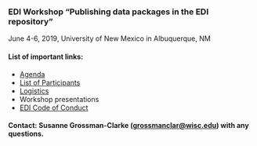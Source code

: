### EDI Workshop “Publishing data packages in the EDI repository”
 June 4-6, 2019, University of New Mexico in Albuquerque, NM

#### List of important links:

* [Agenda](https://github.com/EDIorg/workshops/blob/master/Albuquerque_UNM_4-6June2019/Agenda.md)
* [List of Participants](https://github.com/EDIorg/workshops/blob/master/Albuquerque_UNM_4-6June2019/Participants.md)
* [Logistics](https://github.com/EDIorg/workshops/wiki/Logistics)
* Workshop presentations
* [EDI Code of Conduct](https://environmentaldatainitiative.org/about/environmental-data-initiative-code-of-conduct/)

#### Contact: Susanne Grossman-Clarke (grossmanclar@wisc.edu) with any questions.
